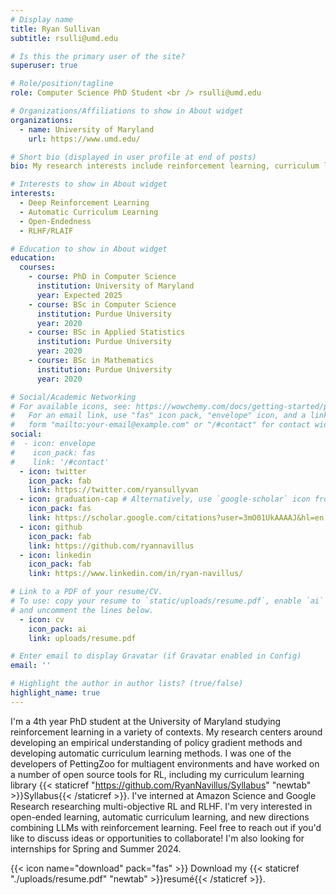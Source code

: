 ```yaml
---
# Display name
title: Ryan Sullivan
subtitle: rsulli@umd.edu

# Is this the primary user of the site?
superuser: true

# Role/position/tagline
role: Computer Science PhD Student <br /> rsulli@umd.edu

# Organizations/Affiliations to show in About widget
organizations:
  - name: University of Maryland
    url: https://www.umd.edu/

# Short bio (displayed in user profile at end of posts)
bio: My research interests include reinforcement learning, curriculum learning, and training agents in multi-agent or open-ended environments.

# Interests to show in About widget
interests:
  - Deep Reinforcement Learning
  - Automatic Curriculum Learning
  - Open-Endedness
  - RLHF/RLAIF

# Education to show in About widget
education:
  courses:
    - course: PhD in Computer Science
      institution: University of Maryland
      year: Expected 2025
    - course: BSc in Computer Science
      institution: Purdue University
      year: 2020
    - course: BSc in Applied Statistics
      institution: Purdue University
      year: 2020
    - course: BSc in Mathematics
      institution: Purdue University
      year: 2020

# Social/Academic Networking
# For available icons, see: https://wowchemy.com/docs/getting-started/page-builder/#icons
#   For an email link, use "fas" icon pack, "envelope" icon, and a link in the
#   form "mailto:your-email@example.com" or "/#contact" for contact widget.
social:
#  - icon: envelope
#    icon_pack: fas
#    link: '/#contact'
  - icon: twitter
    icon_pack: fab
    link: https://twitter.com/ryansullyvan
  - icon: graduation-cap # Alternatively, use `google-scholar` icon from `ai` icon pack
    icon_pack: fas
    link: https://scholar.google.com/citations?user=3mO01UkAAAAJ&hl=en
  - icon: github
    icon_pack: fab
    link: https://github.com/ryannavillus
  - icon: linkedin
    icon_pack: fab
    link: https://www.linkedin.com/in/ryan-navillus/

# Link to a PDF of your resume/CV.
# To use: copy your resume to `static/uploads/resume.pdf`, enable `ai` icons in `params.toml`,
# and uncomment the lines below.
  - icon: cv
    icon_pack: ai
    link: uploads/resume.pdf

# Enter email to display Gravatar (if Gravatar enabled in Config)
email: ''

# Highlight the author in author lists? (true/false)
highlight_name: true
---
```


I'm a 4th year PhD student at the University of Maryland studying reinforcement learning in a variety of contexts. My research centers around developing an empirical understanding of policy gradient methods and developing automatic curriculum learning methods. I was one of the developers of PettingZoo for multiagent environments and have worked on a number of open source tools for RL, including my curriculum learning library {{< staticref "https://github.com/RyanNavillus/Syllabus" "newtab" >}}Syllabus{{< /staticref >}}. I've interned at Amazon Science and Google Research researching multi-objective RL and RLHF. I'm very interested in open-ended learning, automatic curriculum learning, and new directions combining LLMs with reinforcement learning. Feel free to reach out if you'd like to discuss ideas or opportunities to collaborate! I'm also looking for internships for Spring and Summer 2024.


{{< icon name="download" pack="fas" >}} Download my {{< staticref "./uploads/resume.pdf" "newtab" >}}resumé{{< /staticref >}}.
